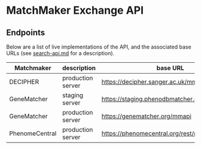 # MatchMaker Exchange API

## Endpoints
Below are a list of live implementations of the API, and the associated base URLs (see [search-api.md](search-api.md) for a description).

| Matchmaker | description | base URL | IP Address |
| ---------- | ----------- | -------- | ---------- |
| DECIPHER | production server | https://decipher.sanger.ac.uk/mmapi/v1 | |
| GeneMatcher | staging server | https://staging.phenodbmatcher.net/mmapi | 76.127.141.233 |
| GeneMatcher | production server | https://genematcher.org/mmapi | 128.220.229.7 |
| PhenomeCentral | production server | https://phenomecentral.org/rest/remoteMatcher/ | |

